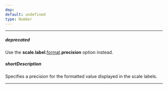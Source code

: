 ```yaml
---
dep: 
default: undefined
type: Number
---
```

---
##### deprecated
Use the **scale**.**label**.[format](/api-reference/20%20Data%20Visualization%20Widgets/BaseGauge/1%20Configuration/scale/label/format.md '{basewidgetpath}/Configuration/scale/label#format').**precision** option instead.

##### shortDescription
Specifies a precision for the formatted value displayed in the scale labels.

---
